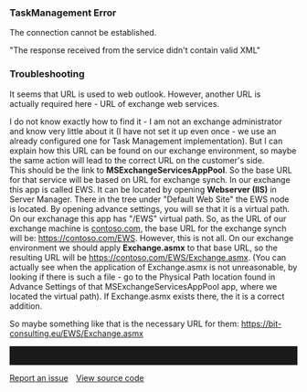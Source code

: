 ### TaskManagement Error

The connection cannot be established.

"The response received from the service didn't contain valid XML"

### Troubleshooting

It seems that URL is used to web outlook. However, another URL is
actually required here - URL of exchange web services.

I do not know exactly how to find it - I am not an exchange
administrator and know very little about it (I have not set it up even
once - we use an already configured one for Task Management
implementation). But I can explain how this URL can be found on our
exchange environment, so maybe the same action will lead to the correct
URL on the customer's side.  
This should be the link to **MSExchangeServicesAppPool**. So the base
URL for that service will be based on URL for exchange synch. In our
exchange this app is called EWS. It can be located by
opening **Webserver (IIS)** in Server Manager. There in the tree under
"Default Web Site" the EWS node is located. By opening advance settings,
you will se that it is a virtual path. On our exchanage this app has
"/EWS" virtual path. So, as the URL of our exchange machine
is [contoso.com](http://contoso.com/), the base URL for the exchange
synch will be: <https://contoso.com/EWS>. However, this is not all. On
our exchange environment we should apply **Exchange.asmx** to that base
URL, so the resulting URL will
be <https://contoso.com/EWS/Exchange.asmx>. (You can actually see when
the application of Exchange.asmx is not unreasonable, by looking if
there is such a file - go to the Physical Path location found in Advance
Settings of that MSExchangeServicesAppPool app, where we located the
virtual path). If Exchange.asmx exists there, the it is a correct
addition.

So maybe something like that is the necessary URL for
them: <https://bit-consulting.eu/EWS/Exchange.asmx>

<hr style="padding-top:2rem" />
<a href="https://github.com/process4/docs/issues" target="_blank" class="bgw btn btn-primary btn-lg shadow-sm">Report an issue</a>
<a href="https://github.com/process4/docs" target="_blank" class="bgw btn btn-primary btn-lg shadow-sm" style="margin-left:10px;">View source code</a>